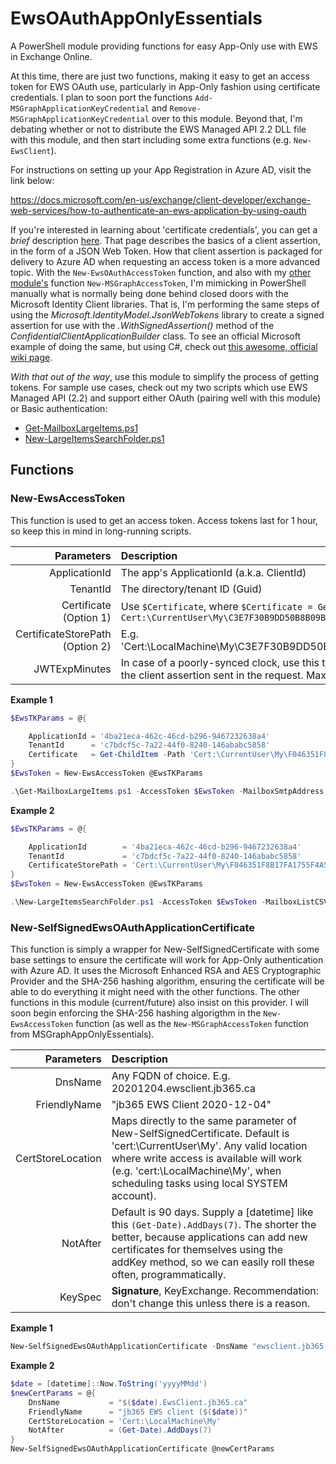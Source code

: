 # EwsOAuthAppOnlyEssentials
A PowerShell module providing functions for easy App-Only use with EWS in Exchange Online.

At this time, there are just two functions, making it easy to get an access token for EWS OAuth use, particularly in App-Only fashion using certificate credentials.  I plan to soon port the functions `Add-MSGraphApplicationKeyCredential` and `Remove-MSGraphApplicationKeyCredential` over to this module.  Beyond that, I'm debating whether or not to distribute the EWS Managed API 2.2 DLL file with this module, and then start including some extra functions (e.g. `New-EwsClient`).

For instructions on setting up your App Registration in Azure AD, visit the link below:

https://docs.microsoft.com/en-us/exchange/client-developer/exchange-web-services/how-to-authenticate-an-ews-application-by-using-oauth

If you're interested in learning about 'certificate credentials', you can get a _brief_ description [here](https://docs.microsoft.com/en-us/azure/active-directory/develop/active-directory-certificate-credentials).  That page describes the basics of a client assertion, in the form of a JSON Web Token.  How that client assertion is packaged for delivery to Azure AD when requesting an access token is a more advanced topic.  With the `New-EwsOAuthAccessToken` function, and also with my [other module's](https://github.com/JeremyTBradshaw/MSGraphAppOnlyEssentials) function `New-MSGraphAccessToken`, I'm mimicking in PowerShell manually what is normally being done behind closed doors with the Microsoft Identity Client libraries.  That is, I'm performing the same steps of using the *Microsoft.IdentityModel.JsonWebTokens* library to create a signed assertion for use with the *.WithSignedAssertion()* method of the *ConfidentialClientApplicationBuilder* class.  To see an official Microsoft example of doing the same, but using C#, check out [this awesome, official wiki page](https://github.com/AzureAD/microsoft-authentication-library-for-dotnet/wiki/Client-Assertions).

*With that out of the way*, use this module to simplify the process of getting tokens.  For sample use cases, check out my two scripts which use EWS Managed API (2.2) and support either OAuth (pairing well with this module) or Basic authentication:

- [Get-MailboxLargeItems.ps1](https://github.com/JeremyTBradshaw/PowerShell/blob/main/Get-MailboxLargeItems.ps1)
- [New-LargeItemsSearchFolder.ps1](https://github.com/JeremyTBradshaw/PowerShell/blob/main/New-LargeItemsSearchFolder.ps1)

## Functions

### New-EwsAccessToken

This function is used to get an access token.  Access tokens last for 1 hour, so keep this in mind in long-running scripts.

Parameters | Description
---------: | :-----------
ApplicationId | The app's ApplicationId (a.k.a. ClientId)
TenantId | The directory/tenant ID (Guid)
Certificate<br />(Option 1) | Use `$Certificate`, where `$Certificate = Get-ChildItem Cert:\CurrentUser\My\C3E7F30B9DD50B8B09B9B539BC41F8157642D317`
CertificateStorePath<br/>(Option 2) | E.g. 'Cert:\LocalMachine\My\C3E7F30B9DD50B8B09B9B539BC41F8157642D317'
JWTExpMinutes | In case of a poorly-synced clock, use this to adjust the expiry of the JWT that is the client assertion sent in the request.  Max. value is 10.

**Example 1**

```powershell
$EwsTKParams = @{

    ApplicationId = '4ba21eca-462c-46cd-b296-9467232638a4'
    TenantId      = 'c7bdcf5c-7a22-44f0-8240-146ababc5858'
    Certificate   = Get-ChildItem -Path 'Cert:\CurrentUser\My\F046351F8B17FA1755F4A567C175BEA1FC86A1EC'
}
$EwsToken = New-EwsAccessToken @EwsTKParams

.\Get-MailboxLargeItems.ps1 -AccessToken $EwsToken -MailboxSmtpAddress Larry.Iceberg@jb365.ca
```
**Example 2**

```powershell
$EwsTKParams = @{

    ApplicationId        = '4ba21eca-462c-46cd-b296-9467232638a4'
    TenantId             = 'c7bdcf5c-7a22-44f0-8240-146ababc5858'
    CertificateStorePath = 'Cert:\CurrentUser\My\F046351F8B17FA1755F4A567C175BEA1FC86A1EC'
}
$EwsToken = New-EwsAccessToken @EwsTKParams

.\New-LargeItemsSearchFolder.ps1 -AccessToken $EwsToken -MailboxListCSV .\Desktop\Users.csv -Archive -WhatIf
```

### New-SelfSignedEwsOAuthApplicationCertificate

This function is simply a wrapper for New-SelfSignedCertificate with some base settings to ensure the certificate will work for App-Only authentication with Azure AD.  It uses the Microsoft Enhanced RSA and AES Cryptographic Provider and the SHA-256 hashing algorithm, ensuring the certificate will be able to do everything it might need with the other functions.  The other functions in this module (current/future) also insist on this provider.  I will soon begin enforcing the SHA-256 hashing algorigthm in the `New-EwsAccessToken` function (as well as the `New-MSGraphAccessToken` function from MSGraphAppOnlyEssentials).

Parameters | Description
---------: | :----------
DnsName | Any FQDN of choice.  E.g. 20201204.ewsclient.jb365.ca
FriendlyName | "jb365 EWS Client 2020-12-04"
CertStoreLocation | Maps directly to the same parameter of New-SelfSignedCertificate.  Default is 'cert:\CurrentUser\My'.  Any valid location where write access is available will work (e.g. 'cert:\LocalMachine\My', when scheduling tasks using local SYSTEM account).
NotAfter | Default is 90 days.  Supply a [datetime] like this `(Get-Date).AddDays(7)`.  The shorter the better, because applications can add new certificates for themselves using the addKey method, so we can easily roll these often, programmatically.
KeySpec | **Signature**, KeyExchange.  Recommendation: don't change this unless there is a reason.

**Example 1**

```powershell
New-SelfSignedEwsOAuthApplicationCertificate -DnsName "ewsclient.jb365.ca" -FriendlyName "jb365 EWS Client ($($date))"
```

**Example 2**

```powershell
$date = [datetime]::Now.ToString('yyyyMMdd')
$newCertParams = @{
    DnsName           = "$($date).EwsClient.jb365.ca"
    FriendlyName      = "jb365 EWS client ($($date))"
    CertStoreLocation = 'Cert:\LocalMachine\My'
    NotAfter          = (Get-Date).AddDays(7)
}
New-SelfSignedEwsOAuthApplicationCertificate @newCertParams
```